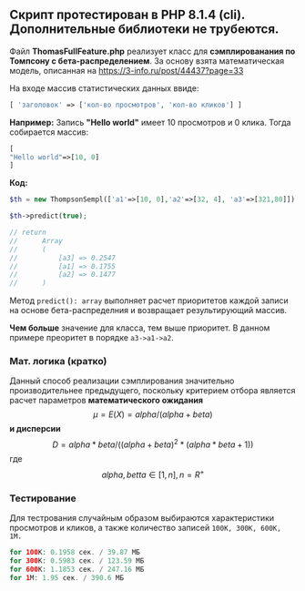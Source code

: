 ## Скрипт протестирован в PHP 8.1.4 (cli). Дополнительные библиотеки не трубеются.

Файл **ThomasFullFeature.php** реализует класс для **сэмплированания по Томпсону с бета-распределением**. За основу взята математическая модель, описанная на https://3-info.ru/post/44437?page=33

На входе массив статистических данных ввиде:

```php
[ 'заголовок' => ['кол-во просмотров', 'кол-во кликов'] ]
```

**Например:** Запись **"Hello world"** имеет 10 просмотров и 0 клика. Тогда собирается массив:

```php
[
"Hello world"=>[10, 0]
]
```

**Код:**

```php
$th = new ThompsonSempl(['a1'=>[10, 0],'a2'=>[32, 4], 'a3'=>[321,80]]);

$th->predict(true);

// return
//      Array
//      (
//          [a3] => 0.2547
//          [a1] => 0.1755
//          [a2] => 0.1477
//      )
```

Метод `predict(): array` выполняет расчет приоритетов каждой записи на основе бета-распределния и возвращает результирующий массив.

**Чем больше** значение для класса, тем выше приоритет. В данном примере преоритет в порядке `a3->a1->a2`.

### Мат. логика (кратко)

Данный способ реализации сэмплирования значительно производительнее предыдущего, поскольку критерием отбора является расчет параметров **математического ожидания**
$$μ=E(X) = alpha/(alpha+beta)$$
**и дисперсии**
$$D = alpha * beta/((alpha+beta)^2*(alpha*beta+1))$$
где 
$$alpha, betta ∈ [1,n], n=R^+$$

### Тестирование

Для тестрования случайным образом выбираются характеристики просмотров и кликов, а также количество записей `100К, 300К, 600К, 1M.`

```php
for 100K: 0.1958 сек. / 39.87 МБ
for 300K: 0.5983 сек. / 123.59 МБ
for 600K: 1.1853 сек. / 247.16 МБ
for 1M: 1.95 сек. / 390.6 МБ
```
